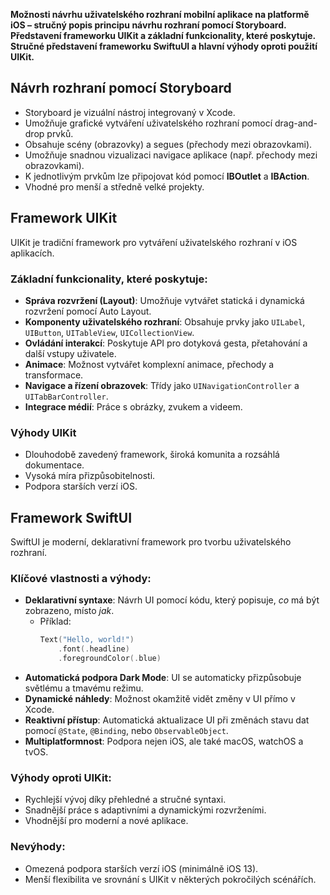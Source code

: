 **Možnosti návrhu uživatelského rozhraní mobilní aplikace na platformě iOS – stručný popis principu návrhu rozhraní pomocí Storyboard. Představení frameworku UIKit a základní funkcionality, které poskytuje. Stručné představení frameworku SwiftuUI a hlavní výhody oproti použití UIKit.**

## Návrh rozhraní pomocí **Storyboard**
- Storyboard je vizuální nástroj integrovaný v Xcode.  
- Umožňuje grafické vytváření uživatelského rozhraní pomocí drag-and-drop prvků.  
- Obsahuje scény (obrazovky) a segues (přechody mezi obrazovkami).  
- Umožňuje snadnou vizualizaci navigace aplikace (např. přechody mezi obrazovkami).  
- K jednotlivým prvkům lze připojovat kód pomocí **IBOutlet** a **IBAction**.  
- Vhodné pro menší a středně velké projekty.  

## Framework **UIKit**  
UIKit je tradiční framework pro vytváření uživatelského rozhraní v iOS aplikacích.  

### Základní funkcionality, které poskytuje:
- **Správa rozvržení (Layout)**: Umožňuje vytvářet statická i dynamická rozvržení pomocí Auto Layout.  
- **Komponenty uživatelského rozhraní**: Obsahuje prvky jako `UILabel`, `UIButton`, `UITableView`, `UICollectionView`.  
- **Ovládání interakcí**: Poskytuje API pro dotyková gesta, přetahování a další vstupy uživatele.  
- **Animace**: Možnost vytvářet komplexní animace, přechody a transformace.  
- **Navigace a řízení obrazovek**: Třídy jako `UINavigationController` a `UITabBarController`.  
- **Integrace médií**: Práce s obrázky, zvukem a videem.  

### Výhody UIKit
- Dlouhodobě zavedený framework, široká komunita a rozsáhlá dokumentace.  
- Vysoká míra přizpůsobitelnosti.  
- Podpora starších verzí iOS.  

## Framework **SwiftUI**  
SwiftUI je moderní, deklarativní framework pro tvorbu uživatelského rozhraní.  

### Klíčové vlastnosti a výhody:
- **Deklarativní syntaxe**: Návrh UI pomocí kódu, který popisuje, *co* má být zobrazeno, místo *jak*.  
  - Příklad:  
    ```swift
    Text("Hello, world!")
        .font(.headline)
        .foregroundColor(.blue)
    ```  
- **Automatická podpora Dark Mode**: UI se automaticky přizpůsobuje světlému a tmavému režimu.  
- **Dynamické náhledy**: Možnost okamžitě vidět změny v UI přímo v Xcode.  
- **Reaktivní přístup**: Automatická aktualizace UI při změnách stavu dat pomocí `@State`, `@Binding`, nebo `ObservableObject`.  
- **Multiplatformnost**: Podpora nejen iOS, ale také macOS, watchOS a tvOS.  

### Výhody oproti UIKit:
- Rychlejší vývoj díky přehledné a stručné syntaxi.  
- Snadnější práce s adaptivními a dynamickými rozvrženími.  
- Vhodnější pro moderní a nové aplikace.  

### Nevýhody:
- Omezená podpora starších verzí iOS (minimálně iOS 13).  
- Menší flexibilita ve srovnání s UIKit v některých pokročilých scénářích.  
